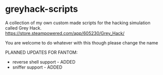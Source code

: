 # greyhack-scripts
A collection of my own custom made scripts for the hacking simulation called Grey Hack.
https://store.steampowered.com/app/605230/Grey_Hack/

You are welcome to do whatever with this
though please change the name

PLANNED UPDATES FOR FANTOM:
  - reverse shell support - ADDED
  - sniffer support - ADDED
  
  
